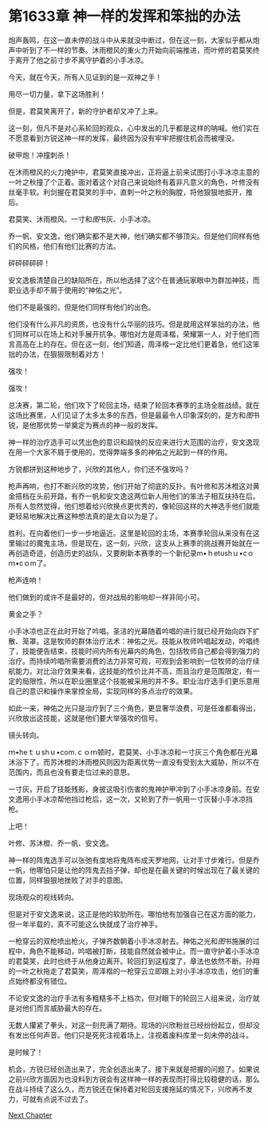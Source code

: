 # 第1633章 神一样的发挥和笨拙的办法

炮声轰鸣，在这一直未停的战斗中从来就没中断过，但在这一刻，大家似乎都从炮声中听到了不一样的节奏。沐雨橙风的重火力开始向前端推进，而叶修的君莫笑终于离开了他之前寸步不离守护着的小手冰凉。

今天，就在今天，所有人见证到的是一双神之手！

用尽一切力量，拿下这场胜利！

但是，君莫笑离开了，新的守护者却又冲了上来。

这一刻，但凡不是对心系轮回的观众，心中发出的几乎都是这样的呐喊。他们实在不愿意看到方锐这神一样的发挥，最终因为没有牢牢把握住机会而被埋没。

破甲炮！冲撞刺杀！

在沐雨橙风的火力掩护中，君莫笑直接冲出，正将逼上前来试图打小手冰凉主意的一叶之秋撞了个正着。面对着这个对自己来说始终有着非凡意义的角色，叶修没有丝毫手软。利剑握在君莫笑的手中，直刺一叶之秋的胸膛，将他狠狠地抵开，推后。

君莫笑、沐雨橙风、一寸和*图*书灰、小手冰凉。

乔一帆、安文逸，他们确实都不是大神，他们确实都不够顶尖。但是他们同样有他们的风格，他们有他们比赛的方法。

砰砰砰砰砰！

安文逸极清楚自己的缺陷所在，所以他选择了这个在普通玩家眼中为群加神技，而职业选手却不屑于使用的“神佑之光”。

他们不是最强的，但是他们同样有他们的出色。

他们没有什么非凡的资质，也没有什么华丽的技巧。但是就用这样笨拙的办法，他们同样可以在场上和对手展开抗争。哪怕对方是周泽楷，荣耀第一人，对于他们而言高高在上的存在。但在这一刻，他们知道，周泽楷一定比他们更着急，他们这笨拙的办法，在狠狠限制着对方！

强攻！

强攻！

总决赛，第二轮，他们攻下了轮回主场，结束了轮回本赛季的主场全胜战绩。就在这场比赛里，人们见证了太多太多的东西，但是最最令人印象深刻的，是方和*图*书锐，是他那优势一举奠定为赛点的神一般的发挥。

神一样的治疗选手可以凭出色的意识和超快的反应来进行大范围的治疗，安文逸现在用一个大家不屑于使用的，觉得弊端多多的神佑之光起到一样的作用。

方锐都拼到这种地步了，兴欣的其他人，你们还不强攻吗？

枪声再响，也打不断兴欣的攻势，他们开始了彻底的反扑。有叶修和苏沐橙这对黄金搭档在头前开路，有乔一帆和安文逸这两位新人用他们的笨法子相互扶持在后。所有人忽然觉得，他们想着给兴欣换点更优秀的，像轮回这样的大神选手他们就能更轻易地解决比赛这种想法真的是太自以为是了。

胜利，在向着他们一步一步地逼近。这里是轮回的主场，本赛季轮回从来没有在这里输过的魔鬼主场，但是现在，这一刻，兴欣，这支从上赛季的挑战赛开始就在一再创造奇迹，创造历史的战队，又要刷新本赛季的一个新纪录m•ｈetushｕ•cｏｍ•cｏm了。

枪声连响！

他们做到的或许不是最好的，但对战局的影响却一样非同小可。

黄金之手？

小手冰凉也正在此时开始了吟唱。圣洁的光幕随着吟唱的进行就已经开始向四下扩散、笼罩。这是牧师的群体治疗法术：神佑之光。技能从牧师吟唱起发动，吟唱终了，技能便告结束，技能时间内所有光幕内的角色，包括牧师自己都会得到强力的治疗。而持续吟唱所需要消费的法力非常可观，可观到会影响到一位牧师的治疗续航能力。对比治疗效果来看，这技能的性价比并不高，而且治疗是范围限定，有一定的局限性，所以在职业圈里这个技能被采用的并不多。职业治疗选手们更乐意用自己的意识和操作来掌控全局，实现同样的多点治疗的效果。

如此一来，神佑之光只是治疗到了三个角色，更显奢华浪费，可是任谁都看得出，兴欣放出这技能，这就是他们要大举强攻的信号。

镜头转向。

ｍ•heｔｕshｕ•com.ｃｏｍ顿时，君莫笑、小手冰凉和一寸灰三个角色都在光幕沐浴下了。而苏沐橙的沐雨橙风则因为距离优势一直没有受到太大威胁，所以不在范围内，而且也没有要走位过来的意思。

一寸灰，开启了技能残影，身披这吸引伤害的鬼神护甲冲到了小手冰凉身前。在安文逸用小手冰凉帮他挡过枪后，这一次，又轮到了乔一帆用一寸灰替小手冰凉挡枪。

上吧！

叶修、苏沐橙、乔一帆、安文逸。

神一样的阵鬼选手可以张弛有度地将鬼阵布成天罗地网，让对手寸步难行。但是乔一帆，他哪怕只是让他的阵鬼去挡子弹，却也是在最关键的时候出现在了最关键的位置，同样狠狠地挫败了对手的意图。

现场观众的视线转向。

但是对于安文逸来说，这正是他的软肋所在。哪怕他有加强自己在这方面的能力，但一年半载的，真不可能这么快就成了治疗神手。

一枪穿云的双枪喷出枪火，子弹齐数朝着小手冰凉射去。神佑之光和*图*书施展的过程中，角色不能移动，吟唱被打断，技能自然就会被中止。而一直守护着小手冰凉的君莫笑，此时也终于从他身边离开。轮回打到这程度了，章法也依然不断。孙翔的一叶之秋拖走了君莫笑，周泽楷的一枪穿云立即跟上对小手冰凉攻击，他们的重点始终都没有错位。

不论安文逸的治疗手法有多粗糙多不上档次，但对眼下的轮回三人组来说，治疗就是对他们而言威胁最大的存在。

无数人攥紧了拳头，对这一刻充满了期待。现场的兴欣粉丝已经纷纷起立，但却没有发出任何声音。他们只是死死注视着场上，注视着废料库里一刻未停的战斗。

是时候了！

机会，方锐已经创造出来了，完全创造出来了。接下来就是把握的问题了。如果说之前兴欣方面因为也没料到方锐会有这样神一样的表现而打得比较稳健的话，那么在战斗持续了这么久，而方锐还在保持着对轮回支援拖延的情况下，兴欣再不发力，可就有点说不过去了。



[Next Chapter](%E7%AC%AC1634%E7%AB%A0%20%E8%83%9C%E4%BA%A6%E6%AC%A3%E7%84%B6%EF%BC%8C%E8%B4%A5%E4%B9%9F%E4%BB%8E%E5%AE%B9.md)